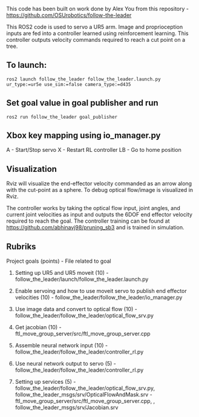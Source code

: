This code has been built on work done by Alex You from this repository - https://github.com/OSUrobotics/follow-the-leader

This ROS2 code is used to servo a UR5 arm. Image and proprioception inputs are fed into a controller learned using reinforcement learning. This controller outputs velocity commands required to reach a cut point on a tree.

## To launch:
```
ros2 launch follow_the_leader follow_the_leader.launch.py ur_type:=ur5e use_sim:=false camera_type:=d435 
```

## Set goal value in goal publisher and run 
```
ros2 run follow_the_leader goal_publisher
```
## Xbox key mapping using io_manager.py
 A - Start/Stop servo
 X - Restart RL controller
 LB - Go to home position

## Visualization
Rviz will visualize the end-effector velocity commanded as an arrow along with the cut-point as a sphere. To debug optical flow/image is visualized in Rviz.


The controller works by taking the optical flow input, joint angles, and current joint velocities as input and outputs the 6DOF end effector velocity required to reach the goal. The controller training can be found at https://github.com/abhinavj98/pruning_sb3 and is trained in simulation. 

## Rubriks


Project goals (points) - File related to goal
1. Setting up UR5 and UR5 moveit (10) - follow_the_leader/launch/follow_the_leader.launch.py

2. Enable servoing and how to use moveit servo to publish end effector velocities (10) - follow_the_leader/follow_the_leader/io_manager.py

3. Use image data and convert to optical flow (10) - follow_the_leader/follow_the_leader/optical_flow_srv.py

4. Get jacobian (10) - ftl_move_group_server/src/ftl_move_group_server.cpp

5. Assemble neural network input (10) - follow_the_leader/follow_the_leader/controller_rl.py

6. Use neural network output to servo (5) - follow_the_leader/follow_the_leader/controller_rl.py

7. Setting up services (5) - follow_the_leader/follow_the_leader/optical_flow_srv.py, follow_the_leader_msgs/srv/OpticalFlowAndMask.srv
                            - ftl_move_group_server/src/ftl_move_group_server.cpp, , follow_the_leader_msgs/srv/Jacobian.srv
